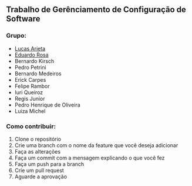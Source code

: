 ## Trabalho de Gerênciamento de Configuração de Software

### Grupo:
- [Lucas Arieta](https://github.com/lucasarieta)
- [Eduardo Rosa](https://github.com/notsnots)
- Bernardo Kirsch
- Pedro Petrini
- Bernardo Medeiros
- Erick Carpes
- Felipe Rambor
- Iuri Queiroz
- Regis Junior
- Pedro Henrique de Oliveira
- Luiza Michel

### Como contribuir:

1. Clone o repositório
2. Crie uma branch com o nome da feature que você deseja adicionar
3. Faça as alterações
4. Faça um commit com a mensagem explicando o que você fez
5. Faça um push para a branch
6. Crie um pull request
7. Aguarde a aprovação